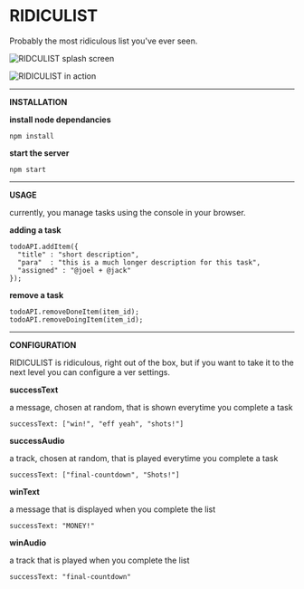 RIDICULIST
===========

Probably the most ridiculous list you've ever seen.

![RIDCULIST splash screen](https://cloud.githubusercontent.com/assets/5861451/6541815/834c6964-c4b2-11e4-9b06-cc968b2e09c6.png)

![RIDICULIST in action](https://cloud.githubusercontent.com/assets/5861451/6541814/833f9d60-c4b2-11e4-8aa2-50c7ce16100a.png)

---

**INSTALLATION**

**install node dependancies**

```npm install```
    
**start the server**

```npm start```

---

**USAGE**

currently, you manage tasks using the console in your browser.

**adding a task**
```
todoAPI.addItem({
  "title" : "short description",
  "para"  : "this is a much longer description for this task",
  "assigned" : "@joel + @jack"
});
```

**remove a task**
```
todoAPI.removeDoneItem(item_id);
todoAPI.removeDoingItem(item_id);
```

---

**CONFIGURATION**

RIDICULIST is ridiculous, right out of the box, but if you want to take it to the next level you can configure a ver settings.

**successText**

a message, chosen at random, that is shown everytime you complete a task

```successText: ["win!", "eff yeah", "shots!"]```

**successAudio**

a track, chosen at random, that is played everytime you complete a task

```successText: ["final-countdown", "Shots!"]```

**winText**

a message that is displayed when you complete the list

```successText: "MONEY!"```

**winAudio**

a track that is played when you complete the list

```successText: "final-countdown"```
